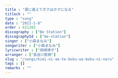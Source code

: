 ```yaml
---
title : "君に逢えてボクはボクになる"
titlech : ""
type : "song"
date : "2021-1-8"
order : 621203
discography : ["Be Station"]
discographyId : ["be-station"]
singer : ["小森まなみ"]
songwriter : ["小森まなみ"]
lyricwriter : ["岡崎律子"]
arranger : ["長谷川智樹"]
slug : "/songs/kimi-ni-ae-te-boku-wa-boku-ni-naru"
tags : []
remarks : ""
---
```


